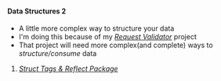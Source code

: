 #### Data Structures 2
- A little more complex way to structure your data
- I'm doing this because of my [_Request Validator_](https://github.com/rafaelbreno/go-request-validator) project
- That project will need more complex(and complete) ways to _structure/consume_ data
01. [_Struct Tags & Reflect Package_](https://github.com/rafaelbreno/go4noobs/tree/master/06_data_structures_2/01_struct_tags)